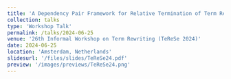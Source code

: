 ```yaml
---
title: 'A Dependency Pair Framework for Relative Termination of Term Rewriting (TeReSe)'
collection: talks
type: 'Workshop Talk'
permalink: /talks/2024-06-25
venue: '26th Informal Workshop on Term Rewriting (TeReSe 2024)'
date: 2024-06-25
location: 'Amsterdam, Netherlands'
slidesurl: '/files/slides/TeReSe24.pdf'
preview: '/images/previews/TeReSe24.png'
---
```

